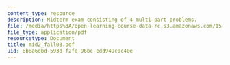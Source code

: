 ```yaml
---
content_type: resource
description: Midterm exam consisting of 4 multi-part problems.
file: /media/https%3A/open-learning-course-data-rc.s3.amazonaws.com/15-501-introduction-to-financial-and-managerial-accounting-spring-2004/8b8a6dbd593df2fe96bcedd949c0c40e_mid2_fall03.pdf
file_type: application/pdf
resourcetype: Document
title: mid2_fall03.pdf
uid: 8b8a6dbd-593d-f2fe-96bc-edd949c0c40e
---
```

